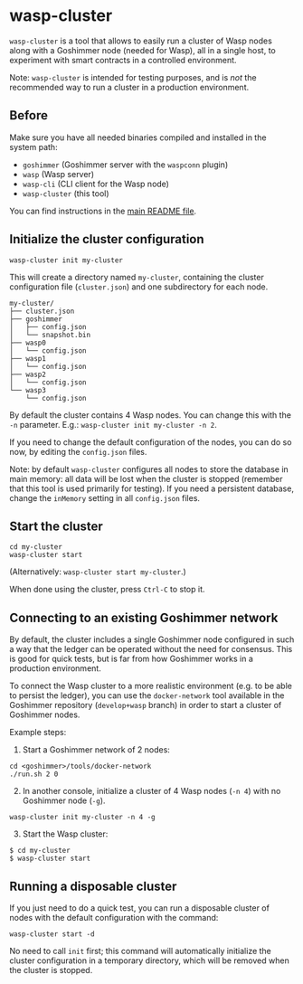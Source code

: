 # wasp-cluster

`wasp-cluster` is a tool that allows to easily run a cluster of Wasp nodes
along with a Goshimmer node (needed for Wasp), all in a single host, to
experiment with smart contracts in a controlled environment.

Note: `wasp-cluster` is intended for testing purposes, and is *not* the
recommended way to run a cluster in a production environment.

## Before

Make sure you have all needed binaries compiled and installed in the system path:

* `goshimmer` (Goshimmer server with the `waspconn` plugin)
* `wasp` (Wasp server)
* `wasp-cli` (CLI client for the Wasp node)
* `wasp-cluster` (this tool)

You can find instructions in the [main README file](../../../readme.md#Prerequisites).

## Initialize the cluster configuration

```
wasp-cluster init my-cluster
```

This will create a directory named `my-cluster`, containing the cluster
configuration file (`cluster.json`) and one subdirectory for each node.

```
my-cluster/
├── cluster.json
├── goshimmer
│   ├── config.json
│   └── snapshot.bin
├── wasp0
│   └── config.json
├── wasp1
│   └── config.json
├── wasp2
│   └── config.json
└── wasp3
    └── config.json
```

By default the cluster contains 4 Wasp nodes. You can change this with the
`-n` parameter. E.g.: `wasp-cluster init my-cluster -n 2`.

If you need to change the default configuration of the nodes, you can do so
now, by editing the `config.json` files.

Note: by default `wasp-cluster` configures all nodes to store the database in
main memory: all data will be lost when the cluster is stopped (remember that
this tool is used primarily for testing). If you need a persistent database,
change the `inMemory` setting in all `config.json` files.

## Start the cluster

```
cd my-cluster
wasp-cluster start
```

(Alternatively: `wasp-cluster start my-cluster`.)

When done using the cluster, press `Ctrl-C` to stop it.

## Connecting to an existing Goshimmer network

By default, the cluster includes a single Goshimmer node configured in such a
way that the ledger can be operated without the need for consensus. This is
good for quick tests, but is far from how Goshimmer works in a production
environment.

To connect the Wasp cluster to a more realistic environment (e.g. to be able to
persist the ledger), you can use the `docker-network` tool available
in the Goshimmer repository (`develop+wasp` branch) in order to start a cluster of
Goshimmer nodes.

Example steps:

1. Start a Goshimmer network of 2 nodes:

```
cd <goshimmer>/tools/docker-network
./run.sh 2 0
```

2. In another console, initialize a cluster of 4 Wasp nodes (`-n 4`) with no Goshimmer node (`-g`).

```
wasp-cluster init my-cluster -n 4 -g
```

3. Start the Wasp cluster:

```
$ cd my-cluster
$ wasp-cluster start
```

## Running a disposable cluster

If you just need to do a quick test, you can run a disposable cluster of nodes
with the default configuration with the command:

```
wasp-cluster start -d
```

No need to call `init` first; this command will automatically initialize the
cluster configuration in a temporary directory, which will be removed when the
cluster is stopped.
